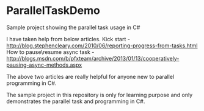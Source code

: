 # ParallelTaskDemo
Sample project showing the parallel task usage in C#

I have taken help from below articles.
Kick start - http://blog.stephencleary.com/2010/06/reporting-progress-from-tasks.html
How to pause\resume async task - http://blogs.msdn.com/b/pfxteam/archive/2013/01/13/cooperatively-pausing-async-methods.aspx

The above two articles are really helpful for anyone new to parallel programming in C#.

The sample project in this repository is only for learning purpose and only demonstrates the parallel task and programming in C#.
